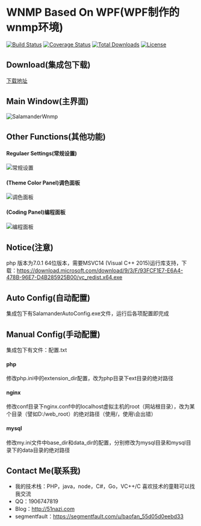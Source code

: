 # WNMP Based On WPF(WPF制作的wnmp环境)

[![Build Status](https://travis-ci.org/slimphp/Slim.svg?branch=develop)](https://travis-ci.org/slimphp/Slim)
[![Coverage Status](https://coveralls.io/repos/slimphp/Slim/badge.svg)](https://coveralls.io/r/slimphp/Slim)
[![Total Downloads](https://poser.pugx.org/slim/slim/downloads)](https://packagist.org/packages/slim/slim)
[![License](https://poser.pugx.org/slim/slim/license)](https://packagist.org/packages/slim/slim)

## Download(集成包下载)
[下载地址](http://pan.baidu.com/s/1qYnUQZy)

## Main Window(主界面)
![SalamanderWnmp](https://cloud.githubusercontent.com/assets/16663435/23488421/78163122-ff27-11e6-9240-5db785a0da50.png)

## Other Functions(其他功能)
#### Regulaer Settings(常规设置)
![常规设置](https://cloud.githubusercontent.com/assets/16663435/23488508/00fdf128-ff28-11e6-9b2f-711b5a46b5f9.png)


#### (Theme Color Panel)调色面板
![调色面板](https://cloud.githubusercontent.com/assets/16663435/23488548/4fcc4b6a-ff28-11e6-8a1c-cf45b961340d.png)


#### (Coding Panel)编程面板
![编程面板](http://git.oschina.net/uploads/images/2017/0222/160849_e369b9e1_433553.png)




## Notice(注意)
php 版本为7.0.1 64位版本，需要MSVC14 (Visual C++ 2015)运行库支持，下载：https://download.microsoft.com/download/9/3/F/93FCF1E7-E6A4-478B-96E7-D4B285925B00/vc_redist.x64.exe


## Auto Config(自动配置)
集成包下有SalamanderAutoConfig.exe文件，运行后各项配置即完成


## Manual Config(手动配置)

集成包下有文件：配置.txt
#### php
修改php.ini中的extension_dir配置，改为php目录下ext目录的绝对路径

#### nginx

修改conf目录下nginx.conf中的localhost虚拟主机的root（网站根目录），改为某个目录（譬如D:/web_root）的绝对路径（使用/，使用\会出错）

#### mysql

修改my.ini文件中base_dir和data_dir的配置，分别修改为mysql目录和mysql目录下的data目录的绝对路径


## Contact Me(联系我)
* 我的技术栈：PHP，java，node，C#，Go，VC++/C  喜欢技术的童鞋可以找我交流
* QQ：1906747819
* Blog：http://51nazi.com
* segmentfault：https://segmentfault.com/u/baofan_55d05d0eebd33



